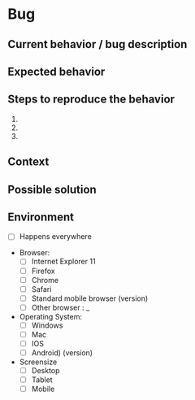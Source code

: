 # Bug

## Current behavior / bug description

<!-- What is happening -->

## Expected behavior

<!-- What should happen? -->

## Steps to reproduce the behavior

1.
2.
3.

## Context

<!-- Some more information -->

## Possible solution

## Environment

<!-- Remove things that are not applicable / does work -->

- [ ] Happens everywhere
- Browser:
    - [ ] Internet Explorer 11
    - [ ] Firefox
    - [ ] Chrome
    - [ ] Safari
    - [ ] Standard mobile browser (version)
    - [ ] Other browser : _
- Operating System:
    - [ ] Windows
    - [ ] Mac
    - [ ] IOS
    - [ ] Android) (version)
- Screensize
    - [ ] Desktop
    - [ ] Tablet
    - [ ] Mobile